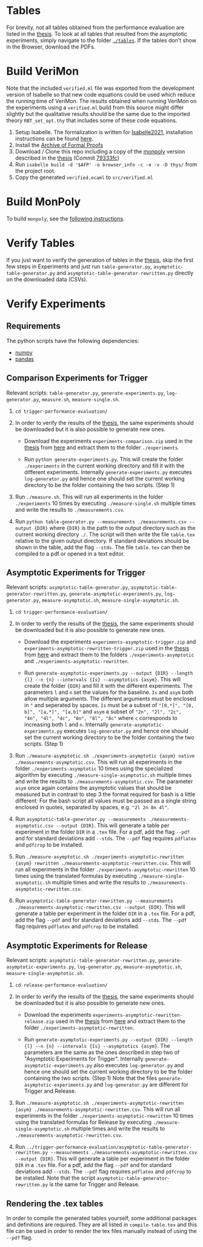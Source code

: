 # Tables
For brevity, not all tables obtained from the performance evaluation are listed in the [thesis](https://github.com/Tyratox/safe-evaluation-of-mfotl-dual-temporal-operators/blob/main/thesis.pdf). To look at all tables that resulted from the asymptotic experiments, simply navigate to the folder [`./tables`](https://github.com/Tyratox/safe-evaluation-of-mfotl-dual-temporal-operators/tree/main/tables). If the tables don't show in the Browser, download the PDFs.

# Build VeriMon

Note that the included `verified.ml` file was exported from the development version of Isabelle so that new code equations could be used which reduce the running time of VeriMon. The results obtained when running VeriMon on the experiments using a `verified.ml` build from this source might differ slightly but the qualitative results should be the same due to the imported theory `RBT_set_opt.thy` that includes some of these code equations.

1. Setup Isabelle. The formalization is written for [Isabelle2021](https://isabelle.in.tum.de/website-Isabelle2021/), installation instructions can be found [here](https://isabelle.in.tum.de/website-Isabelle2021/installation.html).
2. Install the [Archive of Formal Proofs](https://www.isa-afp.org/index.html)
3. Download / Clone this repo including a copy of the [monpoly](https://bitbucket.org/jshs/monpoly/src) version described in the [thesis](https://github.com/Tyratox/safe-evaluation-of-mfotl-dual-temporal-operators/blob/main/thesis.pdf) (Commit [ 79333fc](https://bitbucket.org/jshs/monpoly/commits/79333fca055d6ee92a5a69a42e0567a59d5f31f3))
4. Run `isabelle build -d '$AFP' -o browser_info -c -e -v -D thys/` from the project root.
5. Copy the generated `verified.ocaml` to `src/verified.ml`

# Build MonPoly

To build `monpoly`, see the [following instructions](https://github.com/Tyratox/safe-evaluation-of-mfotl-dual-temporal-operators/blob/main/README-monpoly.md).

# Verify Tables

If you just want to verify the generation of tables in the [thesis](https://github.com/Tyratox/safe-evaluation-of-mfotl-dual-temporal-operators/blob/main/thesis.pdf), skip the first few steps in Experiments and just run `table-generator.py`, `asymptotic-table-generator.py` and `asymptotic-table-generator-rewritten.py` directly on the downloaded data (CSVs).

# Verify Experiments

## Requirements

The python scripts have the following dependencies:

- [numpy](https://numpy.org/)
- [pandas](https://pandas.pydata.org/)

## Comparison Experiments for Trigger

Relevant scripts: `table-generator.py`, `generate-experiments.py`, `log-generator.py`, `measure.sh`, `measure-single.sh`.

1. `cd trigger-performance-evaluation/`
2. In order to verify the results of the [thesis](https://github.com/Tyratox/safe-evaluation-of-mfotl-dual-temporal-operators/blob/main/thesis.pdf), the same experiments should be downloaded but it is also possible to generate new ones.
	
	- Download the experiments `experiments-comparison.zip` used in the [thesis](https://github.com/Tyratox/safe-evaluation-of-mfotl-dual-temporal-operators/blob/main/thesis.pdf) from [here](https://github.com/Tyratox/safe-evaluation-of-mfotl-dual-temporal-operators/releases/tag/1.0) and extract them to the folder `./experiments`.
	
	- Run `python generate-experiments.py`. This will create the folder `./experiments` in the current working directory and fill it with the different experiments. Internally `generate-experiments.py` executes `log-generator.py` and hence one should set the current working directory to be the folder containing the two scripts. (Step 1)
	
3. Run `./measure.sh`. This will run all experiments in the folder `./experiments` 10 times by executing `./measure-single.sh` multiple times and write the results to `./measurements.csv`.
4. Run `python table-generator.py --measurements ./measurements.csv --output {DIR}` where `{DIR}` is the path to the output directory such as the current working directory `./`. The script will then write the file `table.tex` relative to the given output directory. If standard deviations should be shown in the table, add the flag `--stds`. The file `table.tex` can then be compiled to a pdf or opened in a text editor.

## Asymptotic Experiments for Trigger

Relevant scripts: `asymptotic-table-generator.py`, `asymptotic-table-generator-rewritten.py`, `generate-asymptotic-experiments.py`, `log-generator.py`, `measure-asymptotic.sh`, `measure-single-asymptotic.sh`.

1. `cd trigger-performance-evaluation/`
2. In order to verify the results of the [thesis](https://github.com/Tyratox/safe-evaluation-of-mfotl-dual-temporal-operators/blob/main/thesis.pdf), the same experiments should be downloaded but it is also possible to generate new ones.
	
	- Download the experiments `experiments-asymptotic-trigger.zip` and `experiments-asymptotic-rewritten-trigger.zip` used in the [thesis](https://github.com/Tyratox/safe-evaluation-of-mfotl-dual-temporal-operators/blob/main/thesis.pdf) from [here](https://github.com/Tyratox/safe-evaluation-of-mfotl-dual-temporal-operators/releases/tag/1.0) and extract them to the folders `./experiments-asymptotic` and `./experiments-asymptotic-rewritten`.
	
	- Run `generate-asymptotic-experiments.py --output {DIR} --length {l} --n {n} --intervals {Is} --asymptotics {asym}`. This will create the folder `{DIR}` and fill it with the different experiments. The parameters `l` and `n` set the values for the baseline. `Is` and `asym` both allow multiple arguments. The different arguments must be enclosed in `"` and seperated by spaces. `Is` must be a subset of `"[0,*]", "[0, b]", "[a,*]", "[a,b]"` and `asym` a subset of `"2n", "2l", "2c", "4n", "4l", "4c", "8n", "8l", "8c"` where `c` corresponds to increasing both `l` and `n`. Internally `generate-asymptotic-experiments.py` executes `log-generator.py` and hence one should set the current working directory to be the folder containing the two scripts. (Step 1)
	
3. Run `./measure-asymptotic.sh ./experiments-asymptotic {asym} native ./measurements-asymptotic.csv`. This will run all experiments in the folder `./experiments-asymptotic` 10 times using the specialized algorithm by executing `./measure-single-asymptotic.sh` multiple times and write the results to `./measurements-asymptotic.csv`. The parameter `asym` once again contains the asymptotic values that should be measured but in contrast to step 3 the format required for bash is a little different: For the bash script all values must be passed as a single string enclosed in quotes, separated by spaces, e.g. `"2l 2n 8n 4l"`.

4. Run `asymptotic-table-generator.py --measurements ./measurements-asymptotic.csv --output {DIR}`. This will generate a table per experiment in the folder `DIR` in a `.tex` file. For a pdf, add the flag `--pdf` and for standard deviations add `--stds`. The `--pdf` flag requires `pdflatex` and `pdfcrop` to be installed.

5. Run `./measure-asymptotic.sh ./experiments-asymptotic-rewritten {asym} rewritten ./measurements-asymptotic-rewritten.csv`. This will run all experiments in the folder `./experiments-asymptotic-rewritten` 10 times using the translated formulas by executing `./measure-single-asymptotic.sh` multiple times and write the results to `./measurements-asymptotic-rewritten.csv`.

6. Run `asymptotic-table-generator-rewritten.py --measurements ./measurements-asymptotic-rewritten.csv --output {DIR}`. This will generate a table per experiment in the folder `DIR` in a `.tex` file. For a pdf, add the flag `--pdf` and for standard deviations add `--stds`. The `--pdf` flag requires `pdflatex` and `pdfcrop` to be installed.

## Asymptotic Experiments for Release

Relevant scripts: `asymptotic-table-generator-rewritten.py`, `generate-asymptotic-experiments.py`, `log-generator.py`, `measure-asymptotic.sh`, `measure-single-asymptotic.sh`.

1. `cd release-performance-evaluation/`
2. In order to verify the results of the [thesis](https://github.com/Tyratox/safe-evaluation-of-mfotl-dual-temporal-operators/blob/main/thesis.pdf), the same experiments should be downloaded but it is also possible to generate new ones.
	
	- Download the experiments `experiments-asymptotic-rewritten-release.zip` used in the [thesis](https://github.com/Tyratox/safe-evaluation-of-mfotl-dual-temporal-operators/blob/main/thesis.pdf) from [here](https://github.com/Tyratox/safe-evaluation-of-mfotl-dual-temporal-operators/releases/tag/1.0) and extract them to the folder `./experiments-asymptotic-rewritten`.
	
	- Run `generate-asymptotic-experiments.py --output {DIR} --length {l} --n {n} --intervals {Is} --asymptotics {asym}`. The parameters are the same as the ones described in step two of "Asymptotic Experiments for Trigger". Internally `generate-asymptotic-experiments.py` also executes `log-generator.py` and hence one should set the current working directory to be the folder containing the two scripts. (Step 1) Note that the files `generate-asymptotic-experiments.py` and `log-generator.py` are different for Trigger and Release.

3. Run `./measure-asymptotic.sh ./experiments-asymptotic-rewritten {asym} ./measurements-asymptotic-rewritten.csv`. This will run all experiments in the folder `./experiments-asymptotic-rewritten` 10 times using the translated formulas for Release by executing `./measure-single-asymptotic.sh` multiple times and write the results to `./measurements-asymptotic-rewritten.csv`.

4. Run `../trigger-performance-evaluation/asymptotic-table-generator-rewritten.py --measurements ./measurements-asymptotic-rewritten.csv --output {DIR}`. This will generate a table per experiment in the folder `DIR` in a `.tex` file. For a pdf, add the flag `--pdf` and for standard deviations add `--stds`. The `--pdf` flag requires `pdflatex` and `pdfcrop` to be installed. Note that the script `asymptotic-table-generator-rewritten.py` is the same for Trigger and Release.

## Rendering the .tex tables

In order to compile the generated tables yourself, some additional packages and definitions are required. They are all listed in `compile-table.tex` and this file can be used in order to render the tex files manually instead of using the `--pdf` flag.